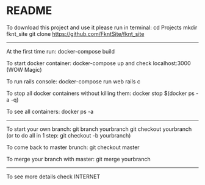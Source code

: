 # README

To download this project and use it please run in terminal:
  cd Projects
  mkdir fknt_site
  git clone https://github.com/FkntSite/fknt_site

-------------------------------------------------------

At the first time run:
  docker-compose build

To start docker container:
  docker-compose up
and check localhost:3000
(WOW Magic)

To run rails console:
  docker-compose run web rails c

To stop all docker containers without killing them:
  docker stop $(docker ps -a -q)

To see all containers:
  docker ps -a

-------------------------------------------------------

To start your own branch:
  git branch yourbranch
  git checkout yourbranch
  (or to do all in 1 step: git checkout -b yourbranch)

To come back to master brunch:
  git checkout master

To merge your branch with master:
  git merge yourbranch

-------------------------------------------------------

To see more details check INTERNET
